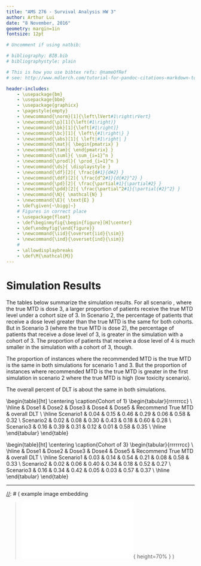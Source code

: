 ```yaml
---
title: "AMS 276 - Survival Analysis HW 3"
author: Arthur Lui
date: "8 November, 2016"
geometry: margin=1in
fontsize: 12pt

# Uncomment if using natbib:

# bibliography: BIB.bib
# bibliographystyle: plain 

# This is how you use bibtex refs: @nameOfRef
# see: http://www.mdlerch.com/tutorial-for-pandoc-citations-markdown-to-latex.html)

header-includes: 
    - \usepackage{bm}
    - \usepackage{bbm}
    - \usepackage{graphicx}
    - \pagestyle{empty}
    - \newcommand{\norm}[1]{\left\lVert#1\right\rVert}
    - \newcommand{\p}[1]{\left(#1\right)}
    - \newcommand{\bk}[1]{\left[#1\right]}
    - \newcommand{\bc}[1]{ \left\{#1\right\} }
    - \newcommand{\abs}[1]{ \left|#1\right| }
    - \newcommand{\mat}{ \begin{pmatrix} }
    - \newcommand{\tam}{ \end{pmatrix} }
    - \newcommand{\suml}{ \sum_{i=1}^n }
    - \newcommand{\prodl}{ \prod_{i=1}^n }
    - \newcommand{\ds}{ \displaystyle }
    - \newcommand{\df}[2]{ \frac{d#1}{d#2} }
    - \newcommand{\ddf}[2]{ \frac{d^2#1}{d{#2}^2} }
    - \newcommand{\pd}[2]{ \frac{\partial#1}{\partial#2} }
    - \newcommand{\pdd}[2]{ \frac{\partial^2#1}{\partial{#2}^2} }
    - \newcommand{\N}{ \mathcal{N} }
    - \newcommand{\E}{ \text{E} }
    - \def\given{~\bigg|~}
    # Figures in correct place
    - \usepackage{float}
    - \def\beginmyfig{\begin{figure}[H]\center}
    - \def\endmyfig{\end{figure}}
    - \newcommand{\iid}{\overset{iid}{\sim}}
    - \newcommand{\ind}{\overset{ind}{\sim}}
    # 
    - \allowdisplaybreaks
    - \def\M{\mathcal{M}}
---
```


# Simulation Results

The tables below summarize the simulation results. For all
scenario , where the true MTD is dose 3, a larger proportion of
patients receive the true MTD level under a cohort size of 3. 
In Scenario 2, the percentage of patients that receive a dose 
level greater than the true MTD is the same for both cohorts.
But in Scenario 3 (where the true MTD is dose 2), the 
percentage of patients that receive a dose level of 3, is greater in the simulation with a cohort of 3. The proportion
of patients that receive a dose level of 4 is much smaller
in the simulation with a cohort of 3, though.

The proportion of instances where the recommended MTD is
the true MTD is the same in both simulations for scenario
1 and 3. But the proportion of instances where recommended MTD is the true MTD is greater in the first simulation in scenario 2
where the true MTD is high (low toxicity scenario). 

The overall percent of DLT is about the same in both simulations.

\begin{table}[ht]
\centering
\caption{Cohort of 1}
\begin{tabular}{rrrrrrcc}
\\
  \hline
 & Dose1 & Dose2 & Dose3 & Dose4 & Dose5 & Recommend True MTD & overall DLT \\ 
  \hline
Scenario1 & 0.04 & 0.15 & 0.46 & 0.29 & 0.06 & 0.58 & 0.32 \\ 
  Scenario2 & 0.02 & 0.08 & 0.30 & 0.43 & 0.18 & 0.60 & 0.28 \\ 
  Scenario3 & 0.16 & 0.39 & 0.31 & 0.12 & 0.01 & 0.58 & 0.35 \\ 
   \hline
\end{tabular}
\end{table}

\begin{table}[ht]
\centering
\caption{Cohort of 3}
\begin{tabular}{rrrrrrcc}
  \\
  \hline
 & Dose1 & Dose2 & Dose3 & Dose4 & Dose5 & Recommend True MTD & overall DLT \\ 
  \hline
Scenario1 & 0.03 & 0.14 & 0.54 & 0.21 & 0.08 & 0.58 & 0.33 \\ 
  Scenario2 & 0.02 & 0.06 & 0.40 & 0.34 & 0.18 & 0.52 & 0.27 \\ 
  Scenario3 & 0.16 & 0.34 & 0.42 & 0.05 & 0.03 & 0.57 & 0.37 \\ 
   \hline
\end{tabular}
\end{table}


---

[//]: # ( example image embedding
\beginmyfig
\includegraphics[height=0.5\textwidth]{path/to/img/img.pdf}
\caption{some caption}
\label{fig:mylabel}
% reference by: \ref{fig:mylabel}
\endmyfig
)
[//]: # ( example image embedding
> ![some caption.\label{mylabel}](path/to/img/img.pdf){ height=70% }
)

[//]: # ( example two figs side-by-side
\begin{figure*}
  \begin{minipage}{.45\linewidth}
    \centering \includegraphics[height=1\textwidth]{img1.pdf}
    \caption{some caption}
    \label{fig:myLabel1}
  \end{minipage}\hfill
  \begin{minipage}{.45\linewidth}
    \centering \includegraphics[height=1\textwidth]{img2.pdf}
    \caption{some caption}
    \label{fig:myLabel2}
  \end{minipage}
\end{figure*}
)


[//]: # (Footnotes:)

[^1]: A common but alternate parameterization used for the extreme value distribution is 
$$
f_Y(y|\mu,\sigma) = \frac{1}{\sigma}\exp\bc{-\tx -\exp\p{-\tx}},~y\in\mathbb{R}
$$
where $\mu$ and $\sigma$ are location and scale parameters respectively.

